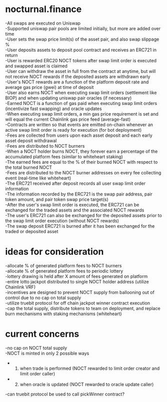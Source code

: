 # nocturnal.finance

-All swaps are executed on Uniswap  
-Supported uniswap pair pools are limited initially, but more are added over time  
-User sets the swap price limit(s) of the asset pair, and also swap slippage %  
-User deposits assets to deposit pool contract and receives an ERC721 in return  
-User is rewarded ERC20 NOCT tokens after swap limit order is executed and swapped asset is claimed   
-User can withdraw the asset in full from the contract at anytime, but will not receive NOCT rewards if the deposited assets are withdrawn early  
-User's NOCT rewards are a function of the platform deposit rate and average gas price (gwei) at time of deposit  
-User also earns NOCT when executing swap limit orders (settlement like BIOP) and when updating uniswap pair oracles (if necessary)   
-Earned NOCT is a function of gas paid when executing swap limit orders (incentivize fast swapping) and oracle updates  
-When executing swap limit orders, a min gas price requirement is set and will equal the current Chainlink gas price feed (average-fast)  
-Contracts are written so that events are emitted on-chain whenever an active swap limit order is ready for execution (for bot deployment)  
-Fees are collected from users upon each asset deposit and each early asset deposit withdrawal  
-Fees are distributed to NOCT burners  
-When a NOCT holder burns NOCT, they forever earn a percentage of the accumulated platform fees (similar to whiteheart staking)  
-The earned fees are equal to the % of their burned NOCT with respect to the total burned NOCT    
-Fees are distributed to the NOCT burner addresses on every fee collecting event (real-time like whiteheart)  
-The ERC721 received after deposit records all user swap limit order information  
-The information recorded by the ERC721 is the swap pair address, pair token amount, and pair token swap price target(s)  
-After the user's swap limit order is executed, the ERC721 can be exchanged for the traded assets and the associated NOCT rewards  
-The user's ERC721 can also be exchanged for the deposited assets prior to the swap limit order execution (without NOCT rewards)    
-The swap deposit ERC721 is burned after it has been exchanged for the traded or deposited asset  

# ideas for consideration

-allocate % of generated platform fees to NOCT burners  
-allocate % of generated platform fees to periodic lottery  
-lottery drawing is held after X amount of fees generated on platform  
-entire lotto jackpot distributed to single NOCT holder address (utilize Chainlink VRF)  
-incentives are designed to prevent NOCT supply from ballooning out of control due to no cap on total supply  
-utilize truebit protocol for off chain jackpot winner contract execution  
-cap the total supply, distribute tokens to team on deployment, and replace burn mechanisms with staking mechanisms (whiteheart)  

# current concerns

-no cap on NOCT total supply  
-NOCT is minted in only 2 possible ways  
- 1) when trade is performed (NOCT rewarded to limit order creator and limit order caller)  
- 2) when oracle is updated (NOCT rewarded to oracle update caller)  

-can truebit protocol be used to call pickWinner contract?  
